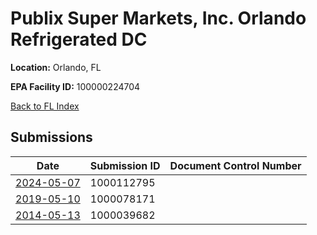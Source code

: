# Publix Super Markets, Inc. Orlando Refrigerated DC

**Location:** Orlando, FL

**EPA Facility ID:** 100000224704

[Back to FL Index](../../index.md)

## Submissions

| Date | Submission ID | Document Control Number |
|------|--------------|-------------------------|
| [2024-05-07](submissions/1000112795.md) | 1000112795 |  |
| [2019-05-10](submissions/1000078171.md) | 1000078171 |  |
| [2014-05-13](submissions/1000039682.md) | 1000039682 |  |
